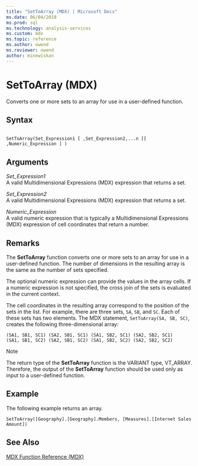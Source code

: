 ```yaml
---
title: "SetToArray (MDX) | Microsoft Docs"
ms.date: 06/04/2018
ms.prod: sql
ms.technology: analysis-services
ms.custom: mdx
ms.topic: reference
ms.author: owend
ms.reviewer: owend
author: minewiskan
---
```

# SetToArray (MDX)


  Converts one or more sets to an array for use in a user-defined function.  
  
## Syntax  
  
```  
  
SetToArray(Set_Expression1 [ ,Set_Expression2,...n ][ ,Numeric_Expression ] )  
```  
  
## Arguments  
 *Set_Expression1*  
 A valid Multidimensional Expressions (MDX) expression that returns a set.  
  
 *Set_Expression2*  
 A valid Multidimensional Expressions (MDX) expression that returns a set.  
  
 *Numeric_Expression*  
 A valid numeric expression that is typically a Multidimensional Expressions (MDX) expression of cell coordinates that return a number.  
  
## Remarks  
 The **SetToArray** function converts one or more sets to an array for use in a user-defined function. The number of dimensions in the resulting array is the same as the number of sets specified.  
  
 The optional numeric expression can provide the values in the array cells. If a numeric expression is not specified, the cross join of the sets is evaluated in the current context.  
  
 The cell coordinates in the resulting array correspond to the position of the sets in the list. For example, there are three sets, `SA`, `SB`, and `SC`. Each of these sets has two elements. The MDX statement, `SetToArray(SA, SB, SC)`, creates the following three-dimensional array:  
  
```  
(SA1, SB1, SC1) (SA2, SB1, SC1) (SA1, SB2, SC1) (SA2, SB2, SC1)   
(SA1, SB1, SC2) (SA2, SB1, SC2) (SA1, SB2, SC2) (SA2, SB2, SC2)   
```  
  
> [!NOTE]  
>  The return type of the **SetToArray** function is the VARIANT type, VT_ARRAY. Therefore, the output of the **SetToArray** function should be used only as input to a user-defined function.  
  
## Example  
 The following example returns an array.  
  
```  
SetToArray([Geography].[Geography].Members, [Measures].[Internet Sales Amount])  
```  
  
## See Also  
 [MDX Function Reference &#40;MDX&#41;](../mdx/mdx-function-reference-mdx.md)  
  
  
